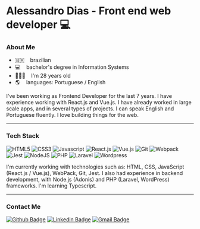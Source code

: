 # Alessandro Dias - Front end web developer 💻

### About Me 
- 🇧🇷 &nbsp;&nbsp; brazilian
- 💻 &nbsp;&nbsp; bachelor's degree in Information Systems
- 🙍🏻‍♂️ &nbsp;&nbsp; I'm 28 years old
- 🌎 &nbsp;&nbsp; languages: Portuguese / English

I've been working as Frontend Developer for the last 7 years. I have experience working with React.js and Vue.js. I have already worked in large scale apps, and in several types of projects. I can speak English and Portuguese fluently. I love building things for the web.

---

### Tech Stack

![HTML5](https://img.shields.io/badge/-HTML5-E34F26?style=flat&logo=html5&logoColor=white)
![CSS3](https://img.shields.io/badge/-CSS3-1572B6?style=flat&logo=css3)
![Javascript](https://img.shields.io/badge/-JavaScript-EDD222?style=flat&logo=javascript&logoColor=white)
![React.js](https://img.shields.io/badge/-ReactJS-51CBF2?style=flat&logo=react&logoColor=white)
![Vue.js](https://img.shields.io/badge/-VueJS-41B883?style=flat&logo=vue.js&logoColor=white)
![Git](https://img.shields.io/badge/-Git-F05032?style=flat&logo=git&logoColor=white)
![Webpack](https://img.shields.io/badge/-Webpack-1C78C0?style=flat&logo=webpack&logoColor=white)
![Jest](https://img.shields.io/badge/-Jest-f00?style=flat&logo=jest&logoColor=white)
![NodeJS](http://img.shields.io/badge/-NodeJS-6EBF20?style=flat&logo=node.js&logoColor=white)
![PHP](https://img.shields.io/badge/-PHP-8993BE?style=flat&logo=php&logoColor=white)
![Laravel](https://img.shields.io/badge/-Laravel-FB503B?style=flat&logo=laravel&logoColor=black)
![Wordpress](https://img.shields.io/badge/-Wordpress-21759B?style=flat&logo=wordpress&logoColor=white)

I'm currently working with technologies such as: HTML, CSS, JavaScript (React.js / Vue.js), WebPack, Git, Jest. I also had experience in backend development, with Node.js (Adonis) and PHP (Laravel, WordPress) frameworks. I'm learning Typescript.

---

### Contact Me

[![Github Badge](https://img.shields.io/badge/-Github-000?style=flat&logo=Github&logoColor=white&link=https://github.com/alessandrodias/alessandrodias)](https://github.com/alessandrodias/alessandrodias)
[![Linkedin Badge](https://img.shields.io/badge/-LinkedIn-blue?style=flat&logo=Linkedin&logoColor=white&link=https://www.linkedin.com/in/dias-ale/)](https://www.linkedin.com/in/dias-ale/)
[![Gmail Badge](https://img.shields.io/badge/-Gmail-c14438?style=flat&logo=Gmail&logoColor=white&link=mailto:ale.bruno.dias@gmail.com)](mailto:ale.bruno.dias@gmail.com)
